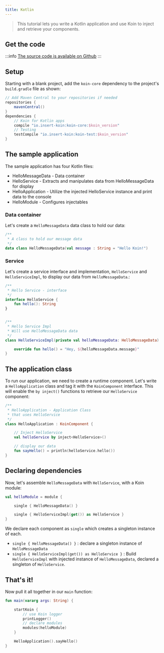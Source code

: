 ```yaml
---
title: Kotlin
---
```


> This tutorial lets you write a Kotlin application and use Koin to inject and retrieve your components.

## Get the code

:::info
[The source code is available on Github](https://github.com/InsertKoinIO/koin/tree/master/quickstart/getting-started-koin-core)
:::

## Setup

Starting with a blank project, add the `koin-core` dependency to the project's `build.gradle` file as shown:

```groovy
// Add Maven Central to your repositories if needed
repositories {
	mavenCentral()    
}
dependencies {
    // Koin for Kotlin apps
    compile "io.insert-koin:koin-core:$koin_version"
    // Testing
    testCompile "io.insert-koin:koin-test:$koin_version"
}
```

## The sample application

The sample application has four Kotlin files:

* HelloMessageData - Data container
* HelloService - Extracts and manipulates data from HelloMessageData for display
* HelloApplication - Utilize the injected HelloService instance and print data to the console
* HelloModule - Configures injectables

### Data container

Let's create a `HelloMessageData` data class to hold our data:

```kotlin
/**
 * A class to hold our message data
 */
data class HelloMessageData(val message : String = "Hello Koin!")
```

### Service

Let's create a service interface and implementation, `HelloService` and `HelloServiceImpl`, to display our data from `HelloMessageData`.:

```kotlin
/**
 * Hello Service - interface
 */
interface HelloService {
    fun hello(): String
}


/**
 * Hello Service Impl
 * Will use HelloMessageData data
 */
class HelloServiceImpl(private val helloMessageData: HelloMessageData) : HelloService {

    override fun hello() = "Hey, ${helloMessageData.message}"
}
```


## The application class

To run our application, we need to create a runtime component. Let's write a `HelloApplication` class and tag it with the `KoinComponent` interface. This will enable the `by inject()` functions to retrieve our `HelloService` component:

```kotlin
/**
 * HelloApplication - Application Class
 * that uses HelloService
 */
class HelloApplication : KoinComponent {

    // Inject HelloService
    val helloService by inject<HelloService>()

    // display our data
    fun sayHello() = println(helloService.hello())
}
```

## Declaring dependencies

Now, let's assemble `HelloMessageData` with `HelloService`, with a Koin module:

```kotlin
val helloModule = module {

    single { HelloMessageData() }

    single { HelloServiceImpl(get()) as HelloService }
}
```

We declare each component as `single` which creates a singleton instance of each.

* `single { HelloMessageData() }` : declare a singleton instance of `HelloMessageData`
* `single { HelloServiceImpl(get()) as HelloService }` : Build `HelloServiceImpl` with injected instance of `HelloMessageData`,  declared a singleton of `HelloService`.

## That's it!

Now pull it all together in our `main` function:

```kotlin
fun main(vararg args: String) {

    startKoin {
        // use Koin logger
        printLogger()
        // declare modules
        modules(helloModule)
    }

    HelloApplication().sayHello()
}

```
